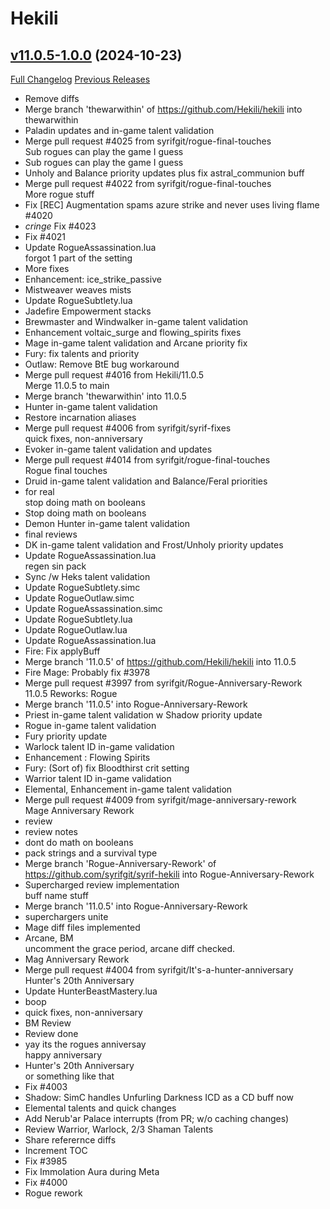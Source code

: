 # Hekili

## [v11.0.5-1.0.0](https://github.com/Hekili/hekili/tree/v11.0.5-1.0.0) (2024-10-23)
[Full Changelog](https://github.com/Hekili/hekili/compare/v11.0.2-1.0.21...v11.0.5-1.0.0) [Previous Releases](https://github.com/Hekili/hekili/releases)

- Remove diffs  
- Merge branch 'thewarwithin' of https://github.com/Hekili/hekili into thewarwithin  
- Paladin updates and in-game talent validation  
- Merge pull request #4025 from syrifgit/rogue-final-touches  
    Sub rogues can play the game I guess  
- Sub rogues can play the game I guess  
- Unholy and Balance priority updates plus fix astral\_communion buff  
- Merge pull request #4022 from syrifgit/rogue-final-touches  
    More rogue stuff  
- Fix [REC] Augmentation spams azure strike and never uses living flame #4020  
- *cringe* Fix #4023  
- Fix #4021  
- Update RogueAssassination.lua  
    forgot 1 part of the setting  
- More fixes  
- Enhancement: ice\_strike\_passive  
- Mistweaver weaves mists  
- Update RogueSubtlety.lua  
- Jadefire Empowerment stacks  
- Brewmaster and Windwalker in-game talent validation  
- Enhancement voltaic\_surge and flowing\_spirits fixes  
- Mage in-game talent validation and Arcane priority fix  
- Fury: fix talents and priority  
- Outlaw: Remove BtE bug workaround  
- Merge pull request #4016 from Hekili/11.0.5  
    Merge 11.0.5 to main  
- Merge branch 'thewarwithin' into 11.0.5  
- Hunter in-game talent validation  
- Restore incarnation aliases  
- Merge pull request #4006 from syrifgit/syrif-fixes  
    quick fixes, non-anniversary  
- Evoker in-game talent validation and updates  
- Merge pull request #4014 from syrifgit/rogue-final-touches  
    Rogue final touches  
- Druid  in-game talent validation and Balance/Feral priorities  
- for real  
    stop doing math on booleans  
- Stop doing math on booleans  
- Demon Hunter in-game talent validation  
- final reviews  
- DK in-game talent validation and Frost/Unholy priority updates  
- Update RogueAssassination.lua  
    regen sin pack  
- Sync /w Heks talent validation  
- Update RogueSubtlety.simc  
- Update RogueOutlaw.simc  
- Update RogueAssassination.simc  
- Update RogueSubtlety.lua  
- Update RogueOutlaw.lua  
- Update RogueAssassination.lua  
- Fire: Fix applyBuff  
- Merge branch '11.0.5' of https://github.com/Hekili/hekili into 11.0.5  
- Fire Mage: Probably fix #3978  
- Merge pull request #3997 from syrifgit/Rogue-Anniversary-Rework  
    11.0.5 Reworks: Rogue  
- Merge branch '11.0.5' into Rogue-Anniversary-Rework  
- Priest in-game talent validation w Shadow priority update  
- Rogue in-game talent validation  
- Fury priority update  
- Warlock talent ID in-game validation  
- Enhancement : Flowing Spirits  
- Fury: (Sort of) fix Bloodthirst crit setting  
- Warrior talent ID in-game validation  
- Elemental, Enhancement in-game talent validation  
- Merge pull request #4009 from syrifgit/mage-anniversary-rework  
    Mage Anniversary Rework  
- review  
- review notes  
- dont do math on booleans  
- pack strings and a survival type  
- Merge branch 'Rogue-Anniversary-Rework' of https://github.com/syrifgit/syrif-hekili into Rogue-Anniversary-Rework  
- Supercharged review implementation  
    buff name stuff  
- Merge branch '11.0.5' into Rogue-Anniversary-Rework  
- superchargers unite  
- Mage diff files implemented  
- Arcane, BM  
    uncomment the grace period, arcane diff checked.  
- Mag Anniversary Rework  
- Merge pull request #4004 from syrifgit/It's-a-hunter-anniversary  
    Hunter's 20th Anniversary  
- Update HunterBeastMastery.lua  
- boop  
- quick fixes, non-anniversary  
- BM Review  
- Review done  
- yay its the rogues anniversay  
    happy anniversary  
- Hunter's 20th Anniversary  
    or something like that  
- Fix #4003  
- Shadow: SimC handles Unfurling Darkness ICD as a CD buff now  
- Elemental talents and quick changes  
- Add Nerub'ar Palace interrupts (from PR; w/o caching changes)  
- Review Warrior, Warlock, 2/3 Shaman Talents  
- Share referernce diffs  
- Increment TOC  
- Fix #3985  
- Fix Immolation Aura during Meta  
- Fix #4000  
- Rogue rework  
